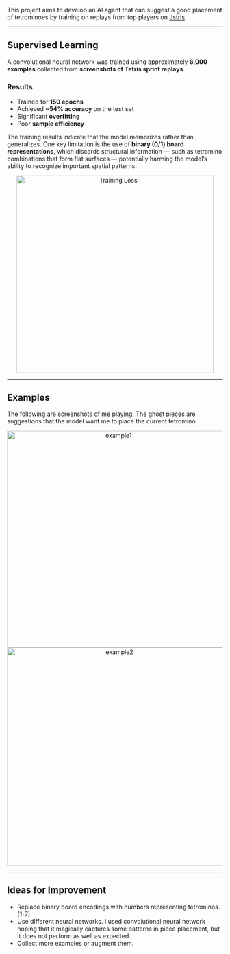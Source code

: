 
This project aims to develop an AI agent that can suggest a good placement of tetrominoes by training on replays from top players on [Jstris](https://jstris.jezevec10.com/).

---

## Supervised Learning

A convolutional neural network was trained using approximately **6,000 examples** collected from **screenshots of Tetris sprint replays**.

### Results

- Trained for **150 epochs**
- Achieved **~54% accuracy** on the test set
- Significant **overfitting**
- Poor **sample efficiency**

The training results indicate that the model memorizes rather than generalizes. One key limitation is the use of **binary (0/1) board representations**, which discards structural information — such as tetromino combinations that form flat surfaces — potentially harming the model’s ability to recognize important spatial patterns.

<p align="center">
  <img width="460" alt="Training Loss" src="https://github.com/user-attachments/assets/b5a96eb8-bfec-4df6-950e-8a0cc6904558" />
</p>

---

## Examples
The following are screenshots of me playing. The ghost pieces are suggestions that the model want me to place the current tetromino.

<p align="center">
  <img width="505" alt="example1" src="https://github.com/user-attachments/assets/767bc4d3-4e0b-4ca1-8686-baf70b16b631" />
  <img width="509" alt="example2" src="https://github.com/user-attachments/assets/2b93162d-7205-46cc-ae18-19d477d130e8" />
</p>

---

## Ideas for Improvement

- Replace binary board encodings with numbers representing tetrominos. (1-7)
- Use different neural networks. I used convolutional neural network hoping that it magically captures some patterns in piece placement, but it does not perform as well as expected.
- Collect more examples or augment them.
